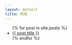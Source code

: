 ```yaml
---
layout: default
title: 阿呆
---
```

  <ul class="posts">
    {% for post in site.posts %}
      <li><a href="\zz{{ post.url }}">{{ post.title }}</a></li>
    {% endfor %}
  </ul>